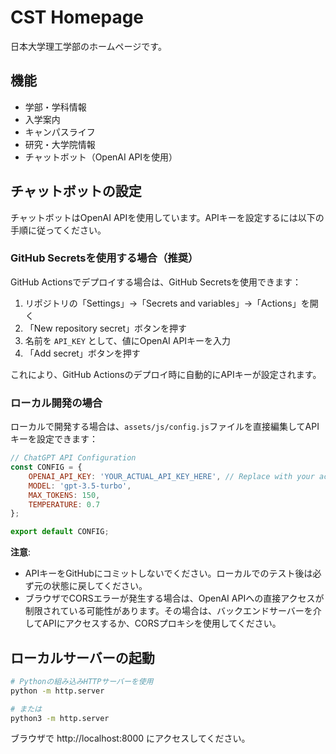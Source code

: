 # CST Homepage

日本大学理工学部のホームページです。

## 機能

- 学部・学科情報
- 入学案内
- キャンパスライフ
- 研究・大学院情報
- チャットボット（OpenAI APIを使用）

## チャットボットの設定

チャットボットはOpenAI APIを使用しています。APIキーを設定するには以下の手順に従ってください。

### GitHub Secretsを使用する場合（推奨）

GitHub Actionsでデプロイする場合は、GitHub Secretsを使用できます：

1. リポジトリの「Settings」→「Secrets and variables」→「Actions」を開く
2. 「New repository secret」ボタンを押す
3. 名前を `API_KEY` として、値にOpenAI APIキーを入力
4. 「Add secret」ボタンを押す

これにより、GitHub Actionsのデプロイ時に自動的にAPIキーが設定されます。

### ローカル開発の場合

ローカルで開発する場合は、`assets/js/config.js`ファイルを直接編集してAPIキーを設定できます：

```javascript
// ChatGPT API Configuration
const CONFIG = {
    OPENAI_API_KEY: 'YOUR_ACTUAL_API_KEY_HERE', // Replace with your actual API key
    MODEL: 'gpt-3.5-turbo',
    MAX_TOKENS: 150,
    TEMPERATURE: 0.7
};

export default CONFIG;
```

**注意**:
- APIキーをGitHubにコミットしないでください。ローカルでのテスト後は必ず元の状態に戻してください。
- ブラウザでCORSエラーが発生する場合は、OpenAI APIへの直接アクセスが制限されている可能性があります。その場合は、バックエンドサーバーを介してAPIにアクセスするか、CORSプロキシを使用してください。

## ローカルサーバーの起動

```bash
# Pythonの組み込みHTTPサーバーを使用
python -m http.server

# または
python3 -m http.server
```

ブラウザで http://localhost:8000 にアクセスしてください。